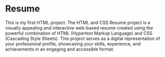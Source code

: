 # Resume
 This is my first HTML project. The HTML and CSS Resume project is a visually appealing and interactive web-based resume created using the powerful combination of HTML (Hypertext Markup Language) and CSS (Cascading Style Sheets). This project serves as a digital representation of your professional profile, showcasing your skills, experience, and achievements in an engaging and accessible format.
